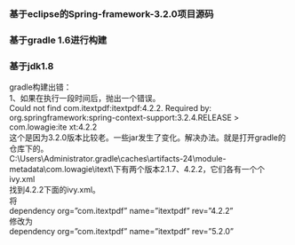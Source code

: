 ### 基于eclipse的Spring-framework-3.2.0项目源码
### 基于gradle 1.6进行构建
### 基于jdk1.8

gradle构建出错：<br/>
1、如果在执行一段时间后，抛出一个错误。<br/>
Could not find com.itextpdf:itextpdf:4.2.2. Required by: <br/>
org.springframework:spring-context-support:3.2.4.RELEASE > com.lowagie:ite xt:4.2.2 <br/>
这个是因为3.2.0版本比较老。一些jar发生了变化。解决办法。就是打开gradle的仓库下的。 <br/>
C:\Users\Administrator.gradle\caches\artifacts-24\module-metadata\com.lowagie\itext\下有两个版本2.1.7、4.2.2，它们各有一个个ivy.xml <br/>
找到4.2.2下面的ivy.xml。<br/>
将 <br/>
dependency org=”com.itextpdf” name=”itextpdf” rev=”4.2.2” <br/>
修改为 <br/>
dependency org=”com.itextpdf” name=”itextpdf” rev=”5.2.0”<br/>
